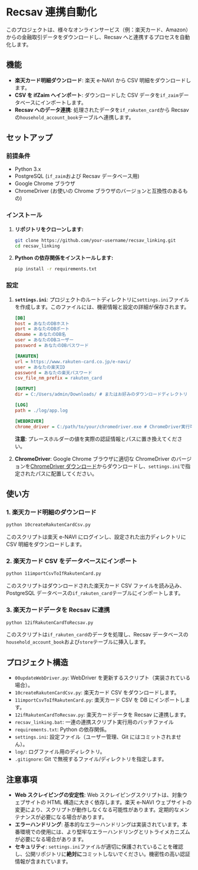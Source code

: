 # Recsav 連携自動化

このプロジェクトは、様々なオンラインサービス（例：楽天カード、Amazon）からの金融取引データをダウンロードし、Recsav へと連携するプロセスを自動化します。

## 機能

- **楽天カード明細ダウンロード**: 楽天 e-NAVI から CSV 明細をダウンロードします。
- **CSV を ifZaim へインポート**: ダウンロードした CSV データを`if_zaim`データベースにインポートします。
- **Recsav へのデータ連携**: 処理されたデータを`if_rakuten_card`から Recsav の`household_account_book`テーブルへ連携します。

## セットアップ

### 前提条件

- Python 3.x
- PostgreSQL (`if_zaim`および Recsav データベース用)
- Google Chrome ブラウザ
- ChromeDriver (お使いの Chrome ブラウザのバージョンと互換性のあるもの)

### インストール

1.  **リポジトリをクローンします:**
    ```bash
    git clone https://github.com/your-username/recsav_linking.git
    cd recsav_linking
    ```
2.  **Python の依存関係をインストールします:**
    ```bash
    pip install -r requirements.txt
    ```

### 設定

1.  **`settings.ini`**: プロジェクトのルートディレクトリに`settings.ini`ファイルを作成します。このファイルには、機密情報と設定の詳細が保存されます。

    ```ini
    [DB]
    host = あなたのDBホスト
    port = あなたのDBポート
    dbname = あなたのDB名
    user = あなたのDBユーザー
    password = あなたのDBパスワード

    [RAKUTEN]
    url = https://www.rakuten-card.co.jp/e-navi/
    user = あなたの楽天ID
    password = あなたの楽天パスワード
    csv_file_nm_prefix = rakuten_card

    [OUTPUT]
    dir = C:/Users/admin/Downloads/ # またはお好みのダウンロードディレクトリ

    [LOG]
    path = ./log/app.log

    [WEBDRIVER]
    chrome_driver = C:/path/to/your/chromedriver.exe # ChromeDriver実行可能ファイルへのパス
    ```

    **注意**: プレースホルダーの値を実際の認証情報とパスに置き換えてください。

2.  **ChromeDriver**: Google Chrome ブラウザに適切な ChromeDriver のバージョンを[ChromeDriver ダウンロード](https://chromedriver.chromium.org/downloads)からダウンロードし、`settings.ini`で指定されたパスに配置してください。

## 使い方

### 1. 楽天カード明細のダウンロード

```bash
python 10createRakutenCardCsv.py
```

このスクリプトは楽天 e-NAVI にログインし、設定された出力ディレクトリに CSV 明細をダウンロードします。

### 2. 楽天カード CSV をデータベースにインポート

```bash
python 11importCsvToIfRakutenCard.py
```

このスクリプトはダウンロードされた楽天カード CSV ファイルを読み込み、PostgreSQL データベースの`if_rakuten_card`テーブルにインポートします。

### 3. 楽天カードデータを Recsav に連携

```bash
python 12ifRakutenCardToRecsav.py
```

このスクリプトは`if_rakuten_card`のデータを処理し、Recsav データベースの`household_account_book`および`store`テーブルに挿入します。

## プロジェクト構造

- `00updateWebDriver.py`: WebDriver を更新するスクリプト（実装されている場合）。
- `10createRakutenCardCsv.py`: 楽天カード CSV をダウンロードします。
- `11importCsvToIfRakutenCard.py`: 楽天カード CSV を DB にインポートします。
- `12ifRakutenCardToRecsav.py`: 楽天カードデータを Recsav に連携します。
- `recsav_linking.bat`: 一連の連携スクリプト実行用のバッチファイル
- `requirements.txt`: Python の依存関係。
- `settings.ini`: 設定ファイル（ユーザー管理、Git にはコミットされません）。
- `log/`: ログファイル用のディレクトリ。
- `.gitignore`: Git で無視するファイル/ディレクトリを指定します。

## 注意事項

- **Web スクレイピングの安定性**: Web スクレイピングスクリプトは、対象ウェブサイトの HTML 構造に大きく依存します。楽天 e-NAVI ウェブサイトの変更により、スクリプトが動作しなくなる可能性があります。定期的なメンテナンスが必要になる場合があります。
- **エラーハンドリング**: 基本的なエラーハンドリングは実装されています。本番環境での使用には、より堅牢なエラーハンドリングとリトライメカニズムが必要になる場合があります。
- **セキュリティ**: `settings.ini`ファイルが適切に保護されていることを確認し、公開リポジトリに**絶対に**コミットしないでください。機密性の高い認証情報が含まれています。
